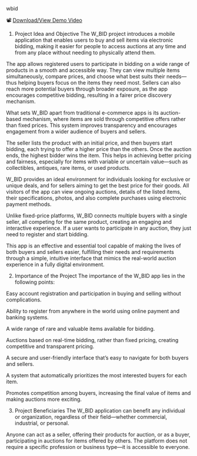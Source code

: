 wbid 

📽️ [Download/View Demo Video](./w-bid.mp4)


1. Project Idea and Objective
The W_BID project introduces a mobile application that enables users to buy and sell items via electronic bidding, making it easier for people to access auctions at any time and from any place without needing to physically attend them.

The app allows registered users to participate in bidding on a wide range of products in a smooth and accessible way. They can view multiple items simultaneously, compare prices, and choose what best suits their needs—thus helping buyers focus on the items they need most. Sellers can also reach more potential buyers through broader exposure, as the app encourages competitive bidding, resulting in a fairer price discovery mechanism.

What sets W_BID apart from traditional e-commerce apps is its auction-based mechanism, where items are sold through competitive offers rather than fixed prices. This system improves transparency and encourages engagement from a wider audience of buyers and sellers.

The seller lists the product with an initial price, and then buyers start bidding, each trying to offer a higher price than the others. Once the auction ends, the highest bidder wins the item. This helps in achieving better pricing and fairness, especially for items with variable or uncertain value—such as collectibles, antiques, rare items, or used products.

W_BID provides an ideal environment for individuals looking for exclusive or unique deals, and for sellers aiming to get the best price for their goods. All visitors of the app can view ongoing auctions, details of the listed items, their specifications, photos, and also complete purchases using electronic payment methods.

Unlike fixed-price platforms, W_BID connects multiple buyers with a single seller, all competing for the same product, creating an engaging and interactive experience. If a user wants to participate in any auction, they just need to register and start bidding.

This app is an effective and essential tool capable of making the lives of both buyers and sellers easier, fulfilling their needs and requirements through a simple, intuitive interface that mimics the real-world auction experience in a fully digital environment.


2. Importance of the Project
The importance of the W_BID app lies in the following points:

Easy account registration and participation in buying and selling without complications.

Ability to register from anywhere in the world using online payment and banking systems.

A wide range of rare and valuable items available for bidding.

Auctions based on real-time bidding, rather than fixed pricing, creating competitive and transparent pricing.

A secure and user-friendly interface that’s easy to navigate for both buyers and sellers.

A system that automatically prioritizes the most interested buyers for each item.

Promotes competition among buyers, increasing the final value of items and making auctions more exciting.

3. Project Beneficiaries
The W_BID application can benefit any individual or organization, regardless of their field—whether commercial, industrial, or personal.

Anyone can act as a seller, offering their products for auction, or as a buyer, participating in auctions for items offered by others. The platform does not require a specific profession or business type—it is accessible to everyone.
